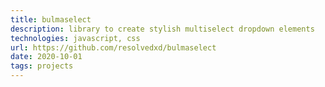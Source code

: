 ```yaml
---
title: bulmaselect
description: library to create stylish multiselect dropdown elements
technologies: javascript, css
url: https://github.com/resolvedxd/bulmaselect
date: 2020-10-01
tags: projects
---
```

